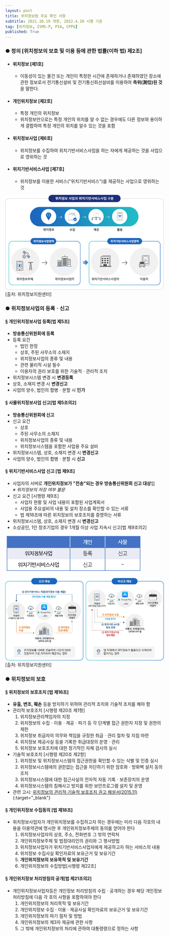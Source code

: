 ```yaml
---
layout: post
title: 위치정보법 주요 확인 사항
subtitle: 2021.10.19 개정, 2022.4.20 시행 기준
tag: [위치정보, ISMS-P, PIA, CPPG]
published: True
---
```


### ● 정의 [위치정보의 보호 및 이용 등에 관한 법률(이하 법) 제2조]
- #### 위치정보 [제1호]
  - 이동성이 있는 물건 또는 개인이 특정한 시간에 존재하거나 존재하였던 장소에 관한 정보로서 전기통신설비 및 전기통신회선설비를 이용하여 **측위(測位)된 것**을 말한다. 
- #### 개인위치정보 [제2호]
  - 특정 개인의 위치정보
  - 위치정보만으로는 특정 개인의 위치를 알 수 없는 경우에도 다른 정보와 용이하게 결합하여 특정 개인의 위치를 알수 있는 것을 포함
- #### 위치정보사업 [제6호]
  - 위치정보를 수집하여 위치기반서비스사업을 하는 자에게 제공하는 것을 사업으로 영위하는 것
- #### 위치기반서비스사업 [제7호]
  - 위치정보를 이용한 서비스("위치기반서비스")를 제공하는 사업으로 영위하는 것

![](../../img/2022-03-31-위치정보법%20주요%20확인%20사항/lbs1.jpg)[출처: 위치정보지원센터]

### ● 위치정보사업의 등록ㆍ신고

#### § 개인위치정보사업 등록[법 제5조]
- **방송통신위원회에 등록**
- 등록 요건
  - 법인 한정
  - 상호, 주된 사무소의 소재지
  - 위치정보사업의 종류 및 내용
  - 관련 물리적 시설 필수
  - 이용자의 권리 보호를 위한 기술적ㆍ관리적 조치
- 위치정보시스템 변경 시 **변경등록**
- 상호, 소재지 변경 시 **변경신고**
- 사업의 양수, 법인의 합병ㆍ분할 시 **인가**

#### § 사물위치정보사업 신고[법 제5조의2]
- **방송통신위원회에 신고**
- 신고 요건
  - 상호
  - 주된 사무소의 소재지
  - 위치정보사업의 종류 및 내용
  - 위치정보시스템을 포함한 사업용 주요 설비
- 위치정보시스템, 상호, 소재지 변경 시 **변경신고**
- 사업의 양수, 법인의 합병ㆍ분할 시 **신고**

#### § 위치기반서비스사업 신고 [법 제9조]
- 사업자의 서버로 **개인위치정보가 "전송"되는 경우 방송통신위원회 신고 대상**임  
  _※ 위치정보의 저장 여부 불문_
- 신고 요건 [시행령 제9조]
  - 사업자 현황 및 사업 내용이 포함된 사업계획서
  - 사업용 주요설비의 내용 및 설치 장소를 확인할 수 있는 서류
  - 법 제16조에 따른 위치정보의 보호조치를 증명하는 서류
- 위치정보시스템, 상호, 소재지 변경 시 **변경신고**
- 소상공인, 1인 창조기업의 경우 1개월 이상 사업 지속시 신고[법 제9조의2]

![](../../img/2022-03-31-위치정보법%20주요%20확인%20사항/2022-03-31-14-35-34.png)

![](../../img/2022-03-31-위치정보법%20주요%20확인%20사항/lbs2.jpg)[출처: 위치정보지원센터]

### ● 위치정보의 보호

#### § 위치정보의 보호조치 [법 제16조]
- **유출, 변조, 훼손** 등을 방지하기 위하여 관리적 조치와 기술적 조치를 해야 함
- 관리적 보호조치 [시행령 제20조 제1항]
  1. 위치정보관리책임자의 지정
  2. 위치정보의 수집ㆍ이용ㆍ제공ㆍ파기 등 각 단계별 접근 권한자 지정 및 권한의 제한
  3. 위치정보 취급자의 의무와 책임을 규정한 취급ㆍ관리 절차 및 지침 마련
  4. 위치정보 제공사실 등을 기록한 취급대장의 운영ㆍ관리
  5. 위치정보 보호조치에 대한 정기적인 자체 검사의 실시
- 기술적 보호조치 [시행령 제20조 제2항]
  1. 위치정보 및 위치정보시스템의 접근권한을 확인할 수 있는 식별 및 인증 실시
  2. 위치정보시스템에의 권한없는 접근을 차단하기 위한 암호화ㆍ방화벽 설치 등의 조치
  3. 위치정보시스템에 대한 접근사실의 전자적 자동 기록ㆍ보존장치의 운영
  4. 위치정보시스템의 침해사고 방지를 위한 보안프로그램 설치 및 운영
- 관련 고시: [위치정보의 관리적·기술적 보호조치 권고 해설서(2015.11)](https://www.lbskorea.or.kr/bin/bbs/board_file_view.php?mode=download&name=FILE202106171923470.pdf){:target="_blank"}

#### § 개인위치정보 수집동의 [법 제18조]
- 위치정보사업자가 개인위치정보를 수집하고자 하는 경우에는 미리 다음 각호의 내용을 이용약관에 명시한 후 개인위치정보주체의 동의를 얻어야 한다
  1. 위치정보사업자의 상호, 주소, 전화번호 그 밖의 연락처
  2. 개인위치정보주체 및 법정대리인의 권리와 그 행사방법
  3. 위치정보사업자가 위치기반서비스사업자에게 제공하고자 하는 서비스의 내용
  4. 위치정보 수집사실 확인자료의 보유근거 및 보유기간
  5. **개인위치정보의 보유목적 및 보유기간**
  6. 개인위치정보의 수집방법[시행령 제22조]

#### § 개인위치정보 처리방침의 공개[법 제21조의2]
- 개인위치정보사업자등은 개인정보 처리방침의 수립ㆍ공개하는 경우 해당 개인정보 처리방침에 다음 각 호의 사항을 포함하여야 한다
  1. 개인위치정보의 처리목적 및 보유기간
  2. 개인위치정보 수집ㆍ이용ㆍ제공사실 확인자료의 보유근거 및 보유기간
  3. 개인위치정보의 파기 절차 및 방법
  4. 개인위치정보의 제3자 제공에 관한 사항
  5. 그 밖에 개인위치정보의 처리에 관하여 대통령령으로 정하는 사항



